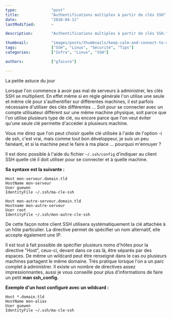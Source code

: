 ```yaml
---
type:               "post"
title:              "Authentifications multiples à partir de clés SSH"
date:               "2010-04-11"
lastModified:       ~

description:        "Authentifications multiples à partir de clés SSH."

thumbnail:          "images/posts/thumbnails/keep-calm-and-connect-to-ssh.png"
tags:               ["SSH", "Linux", "Sécurité", "Tips"]
categories:         ["Infra", "Linux", "SSH"]

authors:            ["gfaivre"]

---
```



La petite astuce du jour

Lorsque l'on commence à avoir pas mal de serveurs à administrer, les clés SSH se multiplient. En effet même si en règle générale l'on utilise une seule et même clé pour s'authentifier sur différentes machines, il est parfois nécessaire d'utiliser des clés différentes ...
Soit pour  se connecter avec un compte utilisateur différent sur une même machine physique, soit parce que l'on utilise plusieurs type de clé, ou encore parce que l'on veut éviter qu'une seule clé permette  d'accéder à plusieurs machine.

Vous me direz que l'on peut choisir quelle clé utilisée à l'aide de l'option -i de ssh, c'est vrai, mais comme tout bon développeur, je suis un peu fainéant, et si la machine peut le faire à ma place ... pourquoi m'ennuyer ?

Il est donc possible à l'aide du fichier `~/.ssh/config` d'indiquer au client SSH quelle clé il doit utiliser pour se connecter et à quelle machine.

**Sa syntaxe est la suivante :**

```
Host mon-serveur.domain.tld
HostName mon-serveur
User guewen
IdentityFile ~/.ssh/ma-cle-ssh

Host mon-autre-serveur.domain.tld
Hostname mon-autre-serveur
User root
IdentityFile ~/.ssh/mon-autre-cle-ssh
```

De cette façon notre client SSH utilisera systématiquement la clé attachée à un hôte particulier.
La directive permet de spécifier un nom alternatif, elle accepte également une IP.

Il est tout à fait possible de spécifier plusieurs noms d'hôtes pour la directive "Host", ceux-ci, devant dans ce cas là, être séparés par des espaces. De même un wildcard peut être renseigné dans le cas ou plusieurs machines partagent le même domaine. Très pratique lorsque l'on a un parc complet à administrer.
Il existe un nombre de directives assez impressionnantes, aussi je vous conseille pour plus d'informations de faire un petit **man ssh_config.**

**Exemple d'un host configuré avec un wildcard :**

```
Host *.domain.tld
HostName mon-alias
User guewen
IdentityFile ~/.ssh/ma-cle-ssh
```
